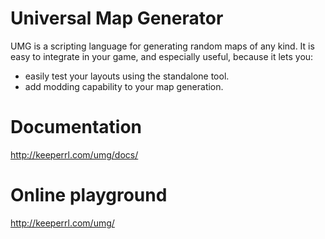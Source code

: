 # Universal Map Generator

UMG is a scripting language for generating random maps of any kind. It is easy to integrate in your game, and especially useful, because it lets you:
* easily test your layouts using the standalone tool.
* add modding capability to your map generation.

Documentation
=============
http://keeperrl.com/umg/docs/

Online playground
=================
http://keeperrl.com/umg/
